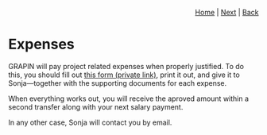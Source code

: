 <p align="right">
<a href="README.md">Home</a> | <a href="holidays-and-absences.md">Next</a> | <a href="documentation.md">Back</a>
</p>

# Expenses

GRAPIN will pay project related expenses when properly justified. To do this, you should fill out [this form (private link)](https://storage.grapin.ch/index.php/f/222253), print it out, and give it to Sonja—together with the supporting documents for each expense.

When everything works out, you will receive the aproved amount within a second transfer along with your next salary payment. 

In any other case, Sonja will contact you by email.